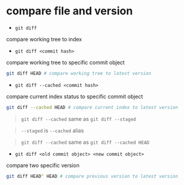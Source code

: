 # compare file and version

- `git diff`

compare working tree to index

- `git diff <commit hash>`

compare working tree to specific commit object

```zsh
git diff HEAD # compare working tree to latest version
```

- `git diff --cached <commit hash>`

compare current index status to specific commit object

```zsh
git diff --cached HEAD # compare current index to latest version
```

> `git diff --cached` same as `git diff --staged`

> `--staged` is `--cached` alias

> `git diff --cached` same as `git diff --cached HEAD`

- `git diff <old commit object> <new commit object>`

compare two specific version

```zsh
git diff HEAD^ HEAD # compare previous version to latest version
```
